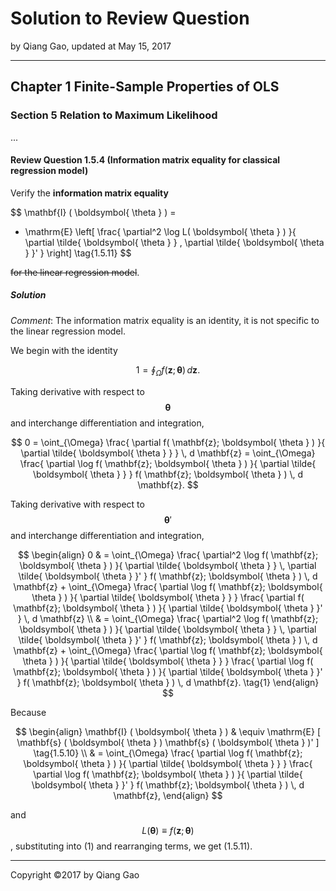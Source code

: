 # Solution to Review Question

by Qiang Gao, updated at May 15, 2017

---

## Chapter 1 Finite-Sample Properties of OLS

### Section 5 Relation to Maximum Likelihood

...

#### Review Question 1.5.4 (Information matrix equality for classical regression model)

Verify the **information matrix equality**

$$
\mathbf{I} ( \boldsymbol{ \theta } ) =
- \mathrm{E} \left[
\frac{ \partial^2 \log L( \boldsymbol{ \theta } ) }{ \partial \tilde{ \boldsymbol{ \theta } } \, \partial \tilde{ \boldsymbol{ \theta } }' }
\right]
\tag{1.5.11}
$$

~~for the linear regression model~~.

##### Solution

_Comment_: The information matrix equality is an identity, it is not specific to the linear regression model.

We begin with the identity

$$
1 = \oint_{ \Omega } f( \mathbf{z} ; \boldsymbol{ \theta } ) \, d \mathbf{z}.
$$

Taking derivative with respect to $$ \boldsymbol{ \theta } $$ and interchange differentiation and integration,

$$
0 = \oint_{\Omega} \frac{ \partial f( \mathbf{z}; \boldsymbol{ \theta } ) }{ \partial \tilde{ \boldsymbol{ \theta } } } \, d \mathbf{z} =
\oint_{\Omega} \frac{ \partial \log f( \mathbf{z}; \boldsymbol{ \theta } ) }{ \partial \tilde{ \boldsymbol{ \theta } } } f( \mathbf{z}; \boldsymbol{ \theta } ) \, d \mathbf{z}.
$$

Taking derivative with respect to $$ \boldsymbol{ \theta }' $$ and interchange differentiation and integration,

$$
\begin{align}
0 & = \oint_{\Omega} \frac{ \partial^2 \log f( \mathbf{z}; \boldsymbol{ \theta } ) }{ \partial \tilde{ \boldsymbol{ \theta } } \, \partial \tilde{ \boldsymbol{ \theta } }' } f( \mathbf{z}; \boldsymbol{ \theta } ) \, d \mathbf{z} +
\oint_{\Omega} \frac{ \partial \log f( \mathbf{z}; \boldsymbol{ \theta } ) }{ \partial \tilde{ \boldsymbol{ \theta } } }
\frac{ \partial f( \mathbf{z}; \boldsymbol{ \theta } ) }{ \partial \tilde{ \boldsymbol{ \theta } }' } \, d \mathbf{z}
\\ & =
\oint_{\Omega} \frac{ \partial^2 \log f( \mathbf{z}; \boldsymbol{ \theta } ) }{ \partial \tilde{ \boldsymbol{ \theta } } \, \partial \tilde{ \boldsymbol{ \theta } }' } f( \mathbf{z}; \boldsymbol{ \theta } ) \, d \mathbf{z} +
\oint_{\Omega} \frac{ \partial \log f( \mathbf{z}; \boldsymbol{ \theta } ) }{ \partial \tilde{ \boldsymbol{ \theta } } }
\frac{ \partial \log f( \mathbf{z}; \boldsymbol{ \theta } ) }{ \partial \tilde{ \boldsymbol{ \theta } }' } f( \mathbf{z}; \boldsymbol{ \theta } ) \, d \mathbf{z}.
\tag{1}
\end{align}
$$

Because

$$
\begin{align}
\mathbf{I} ( \boldsymbol{ \theta } ) & \equiv
\mathrm{E} [ \mathbf{s} ( \boldsymbol{ \theta } ) \mathbf{s} ( \boldsymbol{ \theta } )' ]
\tag{1.5.10}
\\ & =
\oint_{\Omega} \frac{ \partial \log f( \mathbf{z}; \boldsymbol{ \theta } ) }{ \partial \tilde{ \boldsymbol{ \theta } } }
\frac{ \partial \log f( \mathbf{z}; \boldsymbol{ \theta } ) }{ \partial \tilde{ \boldsymbol{ \theta } }' } f( \mathbf{z}; \boldsymbol{ \theta } ) \, d \mathbf{z},
\end{align}
$$

and $$ L( \boldsymbol{ \theta } ) \equiv f( \mathbf{z}; \boldsymbol{ \theta } ) $$, substituting into (1) and rearranging terms, we get (1.5.11).

---

Copyright ©2017 by Qiang Gao